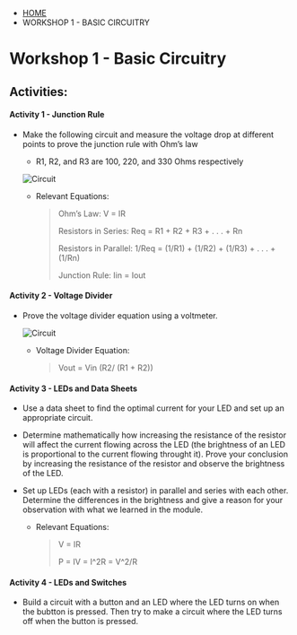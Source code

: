 <ul class="breadcrumb">
	<li><a href="{{ "/" | absolute_url }}">HOME</a></li>
	<li>WORKSHOP 1 - BASIC CIRCUITRY</li>
</ul>

# Workshop 1 - Basic Circuitry

## Activities:

#### Activity 1 - Junction Rule
* Make the following circuit and measure the voltage drop at different points to prove the junction rule with Ohm’s law

	- R1, R2, and R3 are 100, 220, and 330 Ohms respectively
	
	 ![Circuit](https://bmesbuildteamucla.github.io/workshops/workshop-1--basic-circuitry/activity-1-circuit.jpg)
	
	- Relevant Equations:
	
		> Ohm’s Law: V = IR
		>
		> Resistors in Series: Req = R1 + R2 + R3 + . . . + Rn
		>
		> Resistors in Parallel: 1/Req = (1/R1) + (1/R2) + (1/R3) + . . . + (1/Rn)
		>
		> Junction Rule: Iin = Iout


#### Activity 2 - Voltage Divider
* Prove the voltage divider equation using a voltmeter.

     ![Circuit](https://bmesbuildteamucla.github.io/workshops/workshop-1--basic-circuitry/activity-2-circuit.png)
      
	- Voltage Divider Equation:

	    > Vout = Vin (R2/ (R1 + R2))


#### Activity 3 - LEDs and Data Sheets
* Use a data sheet to find the optimal current for your LED and set up an appropriate circuit.
* Determine mathematically how increasing the resistance of the resistor will affect the current flowing across the LED (the brightness of an LED is proportional to the current flowing throught it). Prove your conclusion by increasing the resistance of the resistor and observe the brightness of the LED.
* Set up LEDs (each with a resistor) in parallel and series with each other. Determine the differences in the brightness and give a reason for your observation with what we learned in the module.

	- Relevant Equations:

	  > V = IR
	  >
	  > P = IV = I^2R = V^2/R


#### Activity 4 - LEDs and Switches
* Build a circuit with a button and an LED where the LED turns on when the bubtton is pressed. Then try to make a circuit where the LED turns off when the button is pressed.


<!--
hide solutions
-->
<!--
## Solutions:
#### Activity 4 - LEDs and Switches

- Green LED circuit is completed when button is pressed, so LED turns on
- Blue LED circuit is shorted when button is pressed (creates path of less resistance), so LED turns off

![Circuit](https://bmesbuildteamucla.github.io/workshops/workshop-1--basic-circuitry/activity-4-circuit-solution.png)
-->
